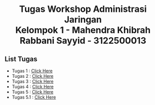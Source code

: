 <h1 style="text-align:center;">Tugas Workshop Administrasi Jaringan <br>Kelompok 1 - Mahendra Khibrah Rabbani Sayyid - 3122500013</h1>

## List Tugas

- Tugas 1 : [Click Here](https://github.com/MahendraKhibrah/sysAdmin/blob/master/task_1/report.md)
- Tugas 2 : [Click Here](https://github.com/MahendraKhibrah/sysAdmin/blob/master/task_2/report.md)
- Tugas 3 : [Click Here](https://github.com/MahendraKhibrah/sysAdmin/blob/master/task_3/Tugas3.md)
- Tugas 4 : [Click Here](https://github.com/MahendraKhibrah/sysAdmin/blob/master/task_4/report.md)
- Tugas 5 : [Click Here](https://github.com/MahendraKhibrah/sysAdmin/blob/master/task_5/report.md)
- Tugas 5.1 : [Click Here](https://github.com/MahendraKhibrah/sysAdmin/blob/master/task_5_1/report.md)
